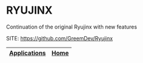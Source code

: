 # RYUJINX

 Continuation of the original Ryujinx with new features

 SITE: https://github.com/GreemDev/Ryujinx

 | [Applications](https://portable-linux-apps.github.io/apps.html) | [Home](https://portable-linux-apps.github.io)
 | --- | --- |
